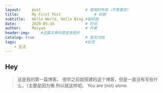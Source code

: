 ```yaml
---
layout:     post   				    # 使用的布局（不需要改）
title:      My First Post 				# 标题 
subtitle:   Hello World, Hello Blog #副标题
date:       2020-05-30 				# 时间
author:     Maiyum					# 作者
header-img:  	#这篇文章标题背景图片
catalog: true 						# 是否归档
tags:								#标签
    - 生活
---
```


## Hey
>这是我的第一篇博客。
很早之前就搭建的这个博客，但是一直没有写些什么，（主要是因为懒
所以就这样吧。
You are (not) alone.
